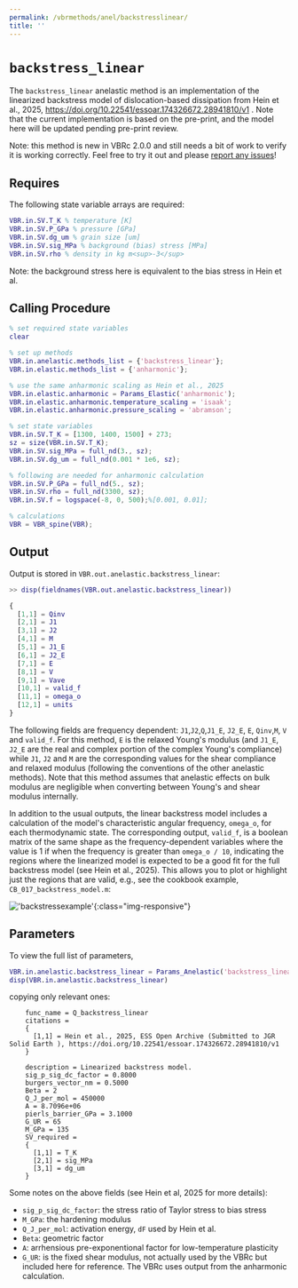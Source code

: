 ```yaml
---
permalink: /vbrmethods/anel/backstresslinear/
title: ''
---
```



# `backstress_linear`

The `backstress_linear` anelastic method is an implementation of the linearized backstress model of dislocation-based dissipation from Hein et al., 2025, https://doi.org/10.22541/essoar.174326672.28941810/v1 . Note that the current implementation is based on the pre-print, and the model here will be updated pending pre-print review.

Note: this method is new in VBRc 2.0.0 and still needs a bit of work to verify it is
working correctly. Feel free to try it out and please [report any issues](https://github.com/vbr-calc/vbr/issues/new)!

## Requires

The following state variable arrays are required:

```matlab
VBR.in.SV.T_K % temperature [K]
VBR.in.SV.P_GPa % pressure [GPa]
VBR.in.SV.dg_um % grain size [um]
VBR.in.SV.sig_MPa % background (bias) stress [MPa]
VBR.in.SV.rho % density in kg m<sup>-3</sup>
```

Note: the background stress here is equivalent to the bias stress in Hein et al.

## Calling Procedure

```matlab
% set required state variables
clear

% set up methods
VBR.in.anelastic.methods_list = {'backstress_linear'};
VBR.in.elastic.methods_list = {'anharmonic'};

% use the same anharmonic scaling as Hein et al., 2025
VBR.in.elastic.anharmonic = Params_Elastic('anharmonic');
VBR.in.elastic.anharmonic.temperature_scaling = 'isaak';
VBR.in.elastic.anharmonic.pressure_scaling = 'abramson';

% set state variables
VBR.in.SV.T_K = [1300, 1400, 1500] + 273;
sz = size(VBR.in.SV.T_K);
VBR.in.SV.sig_MPa = full_nd(3., sz);
VBR.in.SV.dg_um = full_nd(0.001 * 1e6, sz);

% following are needed for anharmonic calculation
VBR.in.SV.P_GPa = full_nd(5., sz);
VBR.in.SV.rho = full_nd(3300, sz);
VBR.in.SV.f = logspace(-8, 0, 500);%[0.001, 0.01];

% calculations
VBR = VBR_spine(VBR);
```

## Output

Output is stored in `VBR.out.anelastic.backstress_linear`:

```matlab
>> disp(fieldnames(VBR.out.anelastic.backstress_linear))

{
  [1,1] = Qinv
  [2,1] = J1
  [3,1] = J2
  [4,1] = M
  [5,1] = J1_E
  [6,1] = J2_E
  [7,1] = E
  [8,1] = V
  [9,1] = Vave
  [10,1] = valid_f
  [11,1] = omega_o
  [12,1] = units
}

```

The following fields are frequency dependent: `J1`,`J2`,`Q`,`J1_E`, `J2_E`, `E`, `Qinv`,`M`, `V` and `valid_f`. For this method, `E` is the relaxed Young's modulus (and `J1_E`, `J2_E` are the real and complex portion of the complex Young's compliance) while `J1`, `J2` and `M` are the corresponding values for the shear compliance and relaxed modulus (following the conventions of the other anelastic methods). Note that this method assumes that anelastic effects on bulk modulus are negligible when converting between Young's and shear modulus internally.

In addition to the usual outputs, the linear backstress model includes a calculation of the model's characteristic angular frequency, `omega_o`, for each thermodynamic state. The corresponding output, `valid_f`, is a boolean matrix of the same shape as the frequency-dependent variables where the value is 1 if when the frequency is greater than `omega_o / 10`, indicating the regions where the linearized model is expected to be a good fit for the full backstress model (see Hein et al., 2025). This allows you to plot or highlight just the regions that are valid, e.g., see the cookbook example, `CB_017_backstress_model.m`:

!['backstressexample'](/vbr/assets/images/backstress_example.png){:class="img-responsive"}

## Parameters

To view the full list of parameters,
```matlab
VBR.in.anelastic.backstress_linear = Params_Anelastic('backstress_linear');
disp(VBR.in.anelastic.backstress_linear)
```

copying only relevant ones:
```
    func_name = Q_backstress_linear
    citations =
    {
      [1,1] = Hein et al., 2025, ESS Open Archive (Submitted to JGR Solid Earth ), https://doi.org/10.22541/essoar.174326672.28941810/v1
    }

    description = Linearized backstress model.
    sig_p_sig_dc_factor = 0.8000
    burgers_vector_nm = 0.5000
    Beta = 2
    Q_J_per_mol = 450000
    A = 8.7096e+06
    pierls_barrier_GPa = 3.1000
    G_UR = 65
    M_GPa = 135
    SV_required =
    {
      [1,1] = T_K
      [2,1] = sig_MPa
      [3,1] = dg_um
    }
```

Some notes on the above fields (see Hein et al, 2025 for more details):

* `sig_p_sig_dc_factor`: the stress ratio of Taylor stress to bias stress
* `M_GPa`: the hardening modulus
* `Q_J_per_mol`: activation energy, `dF` used by Hein et al.
* `Beta`: geometric factor
* `A`: arrhensious pre-exponentional factor for low-temperature plasticity
* `G_UR`: is the fixed shear modulus, not actually used by the VBRc but included here for reference. The VBRc uses output from the anharmonic calculation.


